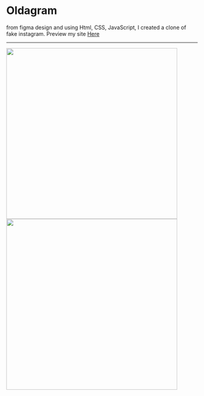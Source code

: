 # Oldagram

from figma design and using Html, CSS, JavaScript, I created a clone of fake instagram.
Preview my site <a href="https://muhmmadawd.github.io/oldagram/"> Here </a>

<hr>
<p float="left">
<img src="./images/img1.png" width="450px">
<img src="./images/img2.png" width="450px">
</p>
 